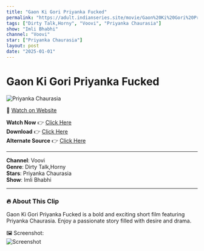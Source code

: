 ```yaml
---
title: "Gaon Ki Gori Priyanka Fucked"
permalink: "https://adult.indianseries.site/movie/Gaon%20Ki%20Gori%20Priyanka%20Fucked"
tags: ["Dirty Talk,Horny", "Voovi", "Priyanka Chaurasia"]
show: "Imli Bhabhi"
channel: "Voovi"
star: ["Priyanka Chaurasia"]
layout: post
date: "2025-01-01"
---
```


# Gaon Ki Gori Priyanka Fucked

![Priyanka Chaurasia](https://shorts.desisins.com/wp-content/uploads/2024/11/Priuyanka-Chaurasiya-Hard-Fuck-Voovi-Imli-Bhabhi-DesiSins.com_.jpg)

🔗 [Watch on Website](https://adult.indianseries.site/movie/Gaon%20Ki%20Gori%20Priyanka%20Fucked)

**Watch Now** 👉 [Click Here](https://adult.indianseries.site/movie/Gaon%20Ki%20Gori%20Priyanka%20Fucked)  
**Download** 👉 [Click Here](https://adult.indianseries.site/movie/Gaon%20Ki%20Gori%20Priyanka%20Fucked)  
**Alternate Source** 👉 [Click Here](https://adult.indianseries.site/movie/Gaon%20Ki%20Gori%20Priyanka%20Fucked)

---

**Channel**: Voovi  
**Genre**: Dirty Talk,Horny  
**Stars**: Priyanka Chaurasia  
**Show**: Imli Bhabhi

---

### 🔥 About This Clip

Gaon Ki Gori Priyanka Fucked is a bold and exciting short film featuring Priyanka Chaurasia. Enjoy a passionate story filled with desire and drama.
 
🖼️ Screenshot:  
![Screenshot](https://shorts.desisins.com/wp-content/uploads/2024/11/Priuyanka-Chaurasiya-Hard-Fuck-Voovi-Imli-Bhabhi-DesiSins.com_.jpg)
